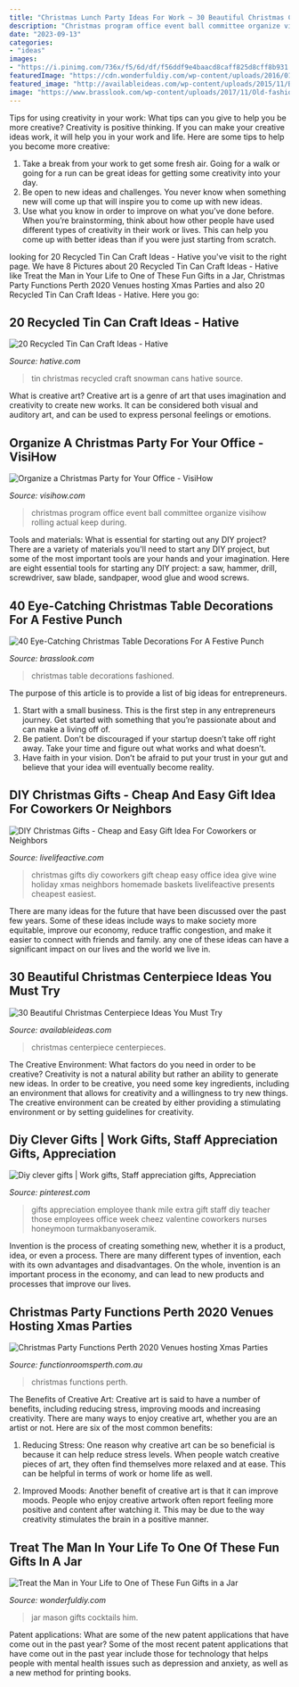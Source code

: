 ```yaml
---
title: "Christmas Lunch Party Ideas For Work ~ 30 Beautiful Christmas Centerpiece Ideas You Must Try"
description: "Christmas program office event ball committee organize visihow rolling actual keep during"
date: "2023-09-13"
categories:
- "ideas"
images:
- "https://i.pinimg.com/736x/f5/6d/df/f56ddf9e4baacd8caff825d8cff8b931.jpg"
featuredImage: "https://cdn.wonderfuldiy.com/wp-content/uploads/2016/01/Mason-jar-cocktails.jpg"
featured_image: "http://availableideas.com/wp-content/uploads/2015/11/Beautiful-Christmas-Centerpieces-16.jpg"
image: "https://www.brasslook.com/wp-content/uploads/2017/11/Old-fashioned-Christmas-table-decorations.jpg"
---
```



Tips for using creativity in your work: What tips can you give to help you be more creative?
Creativity is positive thinking. If you can make your creative ideas work, it will help you in your work and life. Here are some tips to help you become more creative: 
1. Take a break from your work to get some fresh air. Going for a walk or going for a run can be great ideas for getting some creativity into your day. 
2. Be open to new ideas and challenges. You never know when something new will come up that will inspire you to come up with new ideas. 
3. Use what you know in order to improve on what you’ve done before. When you’re brainstorming, think about how other people have used different types of creativity in their work or lives. This can help you come up with better ideas than if you were just starting from scratch. 

	

		
looking for 20 Recycled Tin Can Craft Ideas - Hative you've visit to the right page. We have 8 Pictures about 20 Recycled Tin Can Craft Ideas - Hative like Treat the Man in Your Life to One of These Fun Gifts in a Jar, Christmas Party Functions Perth 2020 Venues hosting Xmas Parties and also 20 Recycled Tin Can Craft Ideas - Hative. Here you go:
		
    
## 20 Recycled Tin Can Craft Ideas - Hative

<img loading=lazy src="https://hative.com/wp-content/uploads/2014/11/tin-cans-ideas/1-tin-can-snowman-for-christmas.jpg" onerror="this.onerror=null;this.src='https://tse1.mm.bing.net/th?id=OIP.mKSi0Yf6f0qvrqM90JVc6wHaLH&amp;pid=15.1';" alt="20 Recycled Tin Can Craft Ideas - Hative">

_Source: hative.com_

>tin christmas recycled craft snowman cans hative source. 

	

What is creative art?
Creative art is a genre of art that uses imagination and creativity to create new works. It can be considered both visual and auditory art, and can be used to express personal feelings or emotions.

    
## Organize A Christmas Party For Your Office - VisiHow

<img loading=lazy src="http://visihow.com/images/thumb/8/80/Christmas_Party_Program.jpg/200px-Christmas_Party_Program.jpg" onerror="this.onerror=null;this.src='https://tse1.mm.bing.net/th?id=OIP.sBzQJUOLifTMwy2i2199gAAAAA&amp;pid=15.1';" alt="Organize a Christmas Party for Your Office - VisiHow">

_Source: visihow.com_

>christmas program office event ball committee organize visihow rolling actual keep during. 

	

Tools and materials: What is essential for starting out any DIY project?
There are a variety of materials you'll need to start any DIY project, but some of the most important tools are your hands and your imagination. Here are eight essential tools for starting any DIY project: a saw, hammer, drill, screwdriver, saw blade, sandpaper, wood glue and wood screws.

    
## 40 Eye-Catching Christmas Table Decorations For A Festive Punch

<img loading=lazy src="https://www.brasslook.com/wp-content/uploads/2017/11/Old-fashioned-Christmas-table-decorations.jpg" onerror="this.onerror=null;this.src='https://tse1.mm.bing.net/th?id=OIP.36mVaFcErNeSAo8hRV1C-wHaLO&amp;pid=15.1';" alt="40 Eye-Catching Christmas Table Decorations For A Festive Punch">

_Source: brasslook.com_

>christmas table decorations fashioned. 

	

The purpose of this article is to provide a list of big ideas for entrepreneurs.
1. Start with a small business. This is the first step in any entrepreneurs journey. Get started with something that you’re passionate about and can make a living off of.
2. Be patient. Don’t be discouraged if your startup doesn’t take off right away. Take your time and figure out what works and what doesn’t.
3. Have faith in your vision. Don’t be afraid to put your trust in your gut and believe that your idea will eventually become reality.

    
## DIY Christmas Gifts - Cheap And Easy Gift Idea For Coworkers Or Neighbors

<img loading=lazy src="https://www.livelifeactive.com/wp-content/uploads/2017/12/diy-christmas-gifts-767x1024.jpg" onerror="this.onerror=null;this.src='https://tse3.mm.bing.net/th?id=OIP.Flvob5sXFAAYsfxAScbgcgHaJ4&amp;pid=15.1';" alt="DIY Christmas Gifts - Cheap and Easy Gift Idea For Coworkers or Neighbors">

_Source: livelifeactive.com_

>christmas gifts diy coworkers gift cheap easy office idea give wine holiday xmas neighbors homemade baskets livelifeactive presents cheapest easiest. 

	

There are many ideas for the future that have been discussed over the past few years. Some of these ideas include ways to make society more equitable, improve our economy, reduce traffic congestion, and make it easier to connect with friends and family. any one of these ideas can have a significant impact on our lives and the world we live in.

    
## 30 Beautiful Christmas Centerpiece Ideas You Must Try

<img loading=lazy src="http://availableideas.com/wp-content/uploads/2015/11/Beautiful-Christmas-Centerpieces-16.jpg" onerror="this.onerror=null;this.src='https://tse3.mm.bing.net/th?id=OIP.m80hfqkvT6wUsewblh8gZAHaJ4&amp;pid=15.1';" alt="30 Beautiful Christmas Centerpiece Ideas You Must Try">

_Source: availableideas.com_

>christmas centerpiece centerpieces. 

	

The Creative Environment: What factors do you need in order to be creative?
Creativity is not a natural ability but rather an ability to generate new ideas. In order to be creative, you need some key ingredients, including an environment that allows for creativity and a willingness to try new things. The creative environment can be created by either providing a stimulating environment or by setting guidelines for creativity.

    
## Diy Clever Gifts | Work Gifts, Staff Appreciation Gifts, Appreciation

<img loading=lazy src="https://i.pinimg.com/736x/f5/6d/df/f56ddf9e4baacd8caff825d8cff8b931.jpg" onerror="this.onerror=null;this.src='https://tse3.mm.bing.net/th?id=OIP.-iD_rHSm2D-3grylqfxJLQHaJ3&amp;pid=15.1';" alt="Diy clever gifts | Work gifts, Staff appreciation gifts, Appreciation">

_Source: pinterest.com_

>gifts appreciation employee thank mile extra gift staff diy teacher those employees office week cheez valentine coworkers nurses honeymoon turmakbanyoseramik. 

	

Invention is the process of creating something new, whether it is a product, idea, or even a process. There are many different types of invention, each with its own advantages and disadvantages. On the whole, invention is an important process in the economy, and can lead to new products and processes that improve our lives.

    
## Christmas Party Functions Perth 2020 Venues Hosting Xmas Parties

<img loading=lazy src="https://www.functionroomsperth.com.au/slideshow/christmas4.jpg" onerror="this.onerror=null;this.src='https://tse4.mm.bing.net/th?id=OIP.VmujHadlfFIRC8ZpTtTjAwHaDM&amp;pid=15.1';" alt="Christmas Party Functions Perth 2020 Venues hosting Xmas Parties">

_Source: functionroomsperth.com.au_

>christmas functions perth. 

	

The Benefits of Creative Art:
Creative art is said to have a number of benefits, including reducing stress, improving moods and increasing creativity. There are many ways to enjoy creative art, whether you are an artist or not. Here are six of the most common benefits:
1. Reducing Stress: One reason why creative art can be so beneficial is because it can help reduce stress levels. When people watch creative pieces of art, they often find themselves more relaxed and at ease. This can be helpful in terms of work or home life as well.

2. Improved Moods: Another benefit of creative art is that it can improve moods. People who enjoy creative artwork often report feeling more positive and content after watching it. This may be due to the way creativity stimulates the brain in a positive manner.


    
## Treat The Man In Your Life To One Of These Fun Gifts In A Jar

<img loading=lazy src="https://cdn.wonderfuldiy.com/wp-content/uploads/2016/01/Mason-jar-cocktails.jpg" onerror="this.onerror=null;this.src='https://tse3.mm.bing.net/th?id=OIP.KBFdeb8pxaz161XnCmbQTAHaLH&amp;pid=15.1';" alt="Treat the Man in Your Life to One of These Fun Gifts in a Jar">

_Source: wonderfuldiy.com_

>jar mason gifts cocktails him. 

	

Patent applications: What are some of the new patent applications that have come out in the past year?
Some of the most recent patent applications that have come out in the past year include those for technology that helps people with mental health issues such as depression and anxiety, as well as a new method for printing books.

